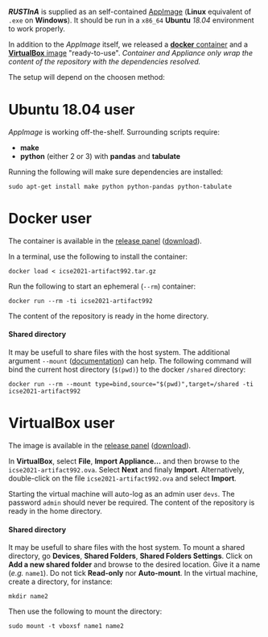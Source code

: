 ***RUSTInA*** is supplied as an self-contained [AppImage](bin/rustina-x86_64.AppImage) (**Linux** equivalent of `.exe` on **Windows**).
It should be run in a `x86_64` **Ubuntu** *18.04* environment to work properly.

In addition to the *AppImage* itself, we released a [**docker** container](https://github.com/binsec/icse2021-artifact992/releases/download/1.0/icse2021-artifact992.tar.gz) and a [**VirtualBox** image](https://github.com/binsec/icse2021-artifact992/releases/download/1.0/icse2021-artifact992.ova) "ready-to-use".
*Container and Appliance only wrap the content of the repository with the dependencies resolved.*

The setup will depend on the choosen method:

# Ubuntu 18.04 user

*AppImage* is working off-the-shelf.
Surrounding scripts require:
- **make**
- **python** (either 2 or 3) with **pandas** and **tabulate**

Running the following will make sure dependencies are installed:
```shell
sudo apt-get install make python python-pandas python-tabulate
```

# Docker user

The container is available in the [release panel](https://github.com/binsec/icse2021-artifact992/releases/tag/1.0) ([download](https://github.com/binsec/icse2021-artifact992/releases/download/1.0/icse2021-artifact992.tar.gz)).

In a terminal, use the following to install the container:
```shell
docker load < icse2021-artifact992.tar.gz
```
Run the following to start an ephemeral (`--rm`) container:
```shell
docker run --rm -ti icse2021-artifact992
```
The content of the repository is ready in the home directory.

#### Shared directory

It may be usefull to share files with the host system.
The additional argument `--mount` ([documentation](https://docs.docker.com/storage/bind-mounts/)) can help.
The following command will bind the current host directory (`$(pwd)`) to the docker `/shared` directory:
```shell
docker run --rm --mount type=bind,source="$(pwd)",target=/shared -ti icse2021-artifact992
```



# VirtualBox user

The image is available in the [release panel](https://github.com/binsec/icse2021-artifact992/releases/tag/1.0) ([download](https://github.com/binsec/icse2021-artifact992/releases/download/1.0/icse2021-artifact992.ova)).

In **VirtualBox**, select **File**, **Import Appliance...** and then browse to the `icse2021-artifact992.ova`. Select **Next** and finaly **Import**.
Alternatively, double-click on the file `icse2021-artifact992.ova` and select **Import**.

Starting the virtual machine will auto-log as an admin user `devs`. The password `admin` should never be required.
The content of the repository is ready in the home directory.

#### Shared directory

It may be usefull to share files with the host system.
To mount a shared directory, go **Devices**, **Shared Folders**, **Shared Folders Settings**. Click on **Add a new shared folder** and browse to the desired location. Give it a name (*e.g.* `name1`). Do not tick **Read-only** nor **Auto-mount**.
In the virtual machine, create a directory, for instance:
```shell
mkdir name2
```
Then use the following to mount the directory:
```shell
sudo mount -t vboxsf name1 name2
```
